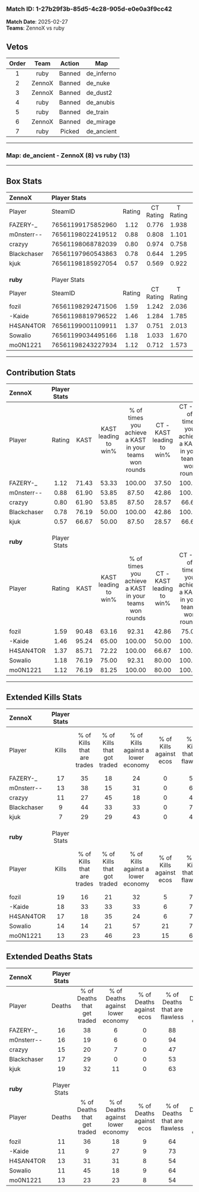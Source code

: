 ### Match ID: 1-27b29f3b-85d5-4c28-905d-e0e0a3f9cc42  
**Match Date**: 2025-02-27  
**Teams**: ZennoX vs ruby  

## Vetos  

| Order | Team | Action | Map |
| :---: | :--: | :----: | --- |
| 1 | ruby | Banned | de_inferno |
| 2 | ZennoX | Banned | de_nuke |
| 3 | ZennoX | Banned | de_dust2 |
| 4 | ruby | Banned | de_anubis |
| 5 | ruby | Banned | de_train |
| 6 | ZennoX | Banned | de_mirage |
| 7 | ruby | Picked | de_ancient |

---  

### **Map**: de_ancient - ZennoX (8) vs ruby (13)  
---  

## Box Stats  

| **ZennoX**  | Player Stats      |        |           |          |       |       |       |         |        |      |     |
| :- | :- | :-: | :-: | :-: | :-: | :-: | :-: | :-: | :-: | :-: | :-: |
| Player      | SteamID           | Rating | CT Rating | T Rating | KAST  |  ADR  | Kills | Assists | Deaths | K/D  | HS% |
| FAZERY-_    | 76561199175852960 |  1.12  |   0.776   |  1.938   | 71.43 | 69.3  |  17   |    5    |   16   | 1.06 | 47  |
| m0nsterr--  | 76561198022419512 |  0.88  |   0.808   |  1.101   | 61.90 | 69.1  |  13   |    3    |   16   | 0.81 | 53  |
| crazyy      | 76561198068782039 |  0.80  |   0.974   |  0.758   | 61.90 | 61.7  |  11   |    4    |   15   | 0.73 | 54  |
| Blackchaser | 76561197960543863 |  0.78  |   0.644   |  1.295   | 76.19 | 60.7  |   9   |    7    |   17   | 0.53 | 44  |
| kjuk        | 76561198185927054 |  0.57  |   0.569   |  0.922   | 66.67 | 61.0  |   7   |    4    |   19   | 0.37 | 85  |
|             |                   |        |           |          |       |       |       |         |        |      |     |
|             |                   |        |           |          |       |       |       |         |        |      |     |
|             |                   |        |           |          |       |       |       |         |        |      |     |
| **ruby**    | Player Stats      |        |           |          |       |       |       |         |        |      |     |
| Player      | SteamID           | Rating | CT Rating | T Rating | KAST  |  ADR  | Kills | Assists | Deaths | K/D  | HS% |
| fozil       | 76561198292471506 |  1.59  |   1.242   |  2.036   | 90.48 | 103.7 |  19   |    6    |   11   | 1.73 | 31  |
| -Kaide      | 76561198819796522 |  1.46  |   1.284   |  1.785   | 95.24 | 71.7  |  18   |    3    |   11   | 1.64 | 33  |
| H4SAN4TOR   | 76561199001109911 |  1.37  |   0.751   |  2.013   | 85.71 | 92.2  |  17   |    4    |   13   | 1.31 | 58  |
| Sowalio     | 76561199034495166 |  1.18  |   1.033   |  1.670   | 76.19 | 74.8  |  14   |    6    |   11   | 1.27 | 64  |
| mo0N1221    | 76561198243227934 |  1.12  |   0.712   |  1.573   | 76.19 | 79.8  |  13   |    8    |   13   | 1.00 | 46  |
---  

## Contribution Stats  

| **ZennoX**  | Player Stats |       |                      |                                                        |                           |                                                             |                          |                                                            |
| :- | :-: | :-: | :-: | :-: | :-: | :-: | :-: | :-: |
| Player      |    Rating    | KAST  | KAST leading to win% | % of times you achieve a KAST in your teams won rounds | CT - KAST leading to win% | CT - % of times you achieve a KAST in your teams won rounds | T - KAST leading to win% | T - % of times you achieve a KAST in your teams won rounds |
| FAZERY-_    |     1.12     | 71.43 |        53.33         |                         100.00                         |           37.50           |                           100.00                            |          71.43           |                           100.00                           |
| m0nsterr--  |     0.88     | 61.90 |        53.85         |                         87.50                          |           42.86           |                           100.00                            |          66.67           |                           80.00                            |
| crazyy      |     0.80     | 61.90 |        53.85         |                         87.50                          |           28.57           |                            66.67                            |          83.33           |                           100.00                           |
| Blackchaser |     0.78     | 76.19 |        50.00         |                         100.00                         |           42.86           |                           100.00                            |          55.56           |                           100.00                           |
| kjuk        |     0.57     | 66.67 |        50.00         |                         87.50                          |           28.57           |                            66.67                            |          71.43           |                           100.00                           |
|             |              |       |                      |                                                        |                           |                                                             |                          |                                                            |
|             |              |       |                      |                                                        |                           |                                                             |                          |                                                            |
|             |              |       |                      |                                                        |                           |                                                             |                          |                                                            |
| **ruby**    | Player Stats |       |                      |                                                        |                           |                                                             |                          |                                                            |
| Player      |    Rating    | KAST  | KAST leading to win% | % of times you achieve a KAST in your teams won rounds | CT - KAST leading to win% | CT - % of times you achieve a KAST in your teams won rounds | T - KAST leading to win% | T - % of times you achieve a KAST in your teams won rounds |
| fozil       |     1.59     | 90.48 |        63.16         |                         92.31                          |           42.86           |                            75.00                            |          75.00           |                           100.00                           |
| -Kaide      |     1.46     | 95.24 |        65.00         |                         100.00                         |           50.00           |                           100.00                            |          75.00           |                           100.00                           |
| H4SAN4TOR   |     1.37     | 85.71 |        72.22         |                         100.00                         |           66.67           |                           100.00                            |          75.00           |                           100.00                           |
| Sowalio     |     1.18     | 76.19 |        75.00         |                         92.31                          |           80.00           |                           100.00                            |          72.73           |                           88.89                            |
| mo0N1221    |     1.12     | 76.19 |        81.25         |                         100.00                         |           80.00           |                           100.00                            |          81.82           |                           100.00                           |
---  

## Extended Kills Stats  

| **ZennoX**  | Player Stats |                            |                            |                                    |                         |                              |                                 |                                       |                    |           |
| :- | :-: | :-: | :-: | :-: | :-: | :-: | :-: | :-: | :-: | :-: |
| Player      |    Kills     | % of Kills that are trades | % of Kills that got traded | % of Kills against a lower economy | % of Kills against ecos | % of Kills that are flawless | % of Kills that are close duels | % of Kills that are assisted by flash | Pistol Round Kills | AWP Kills |
| FAZERY-_    |      17      |             35             |             18             |                 24                 |            0            |              59              |               12                |                   0                   |         1          |     0     |
| m0nsterr--  |      13      |             38             |             15             |                 31                 |            0            |              69              |                8                |                  15                   |         2          |     6     |
| crazyy      |      11      |             27             |             45             |                 18                 |            0            |              45              |                9                |                   9                   |         1          |     0     |
| Blackchaser |      9       |             44             |             33             |                 33                 |            0            |              78              |                0                |                  22                   |         1          |     0     |
| kjuk        |      7       |             29             |             29             |                 43                 |            0            |              43              |               14                |                   0                   |         1          |     0     |
|             |              |                            |                            |                                    |                         |                              |                                 |                                       |                    |           |
|             |              |                            |                            |                                    |                         |                              |                                 |                                       |                    |           |
|             |              |                            |                            |                                    |                         |                              |                                 |                                       |                    |           |
| **ruby**    | Player Stats |                            |                            |                                    |                         |                              |                                 |                                       |                    |           |
| Player      |    Kills     | % of Kills that are trades | % of Kills that got traded | % of Kills against a lower economy | % of Kills against ecos | % of Kills that are flawless | % of Kills that are close duels | % of Kills that are assisted by flash | Pistol Round Kills | AWP Kills |
| fozil       |      19      |             16             |             21             |                 32                 |            5            |              74              |               11                |                  11                   |         2          |     0     |
| -Kaide      |      18      |             33             |             33             |                 33                 |            6            |              72              |               17                |                   0                   |         3          |     0     |
| H4SAN4TOR   |      17      |             18             |             35             |                 24                 |            6            |              71              |                0                |                  12                   |         2          |     0     |
| Sowalio     |      14      |             14             |             21             |                 57                 |           21            |              79              |                7                |                   0                   |         2          |     0     |
| mo0N1221    |      13      |             23             |             46             |                 23                 |           15            |              62              |                0                |                   0                   |         1          |     4     |
## Extended Deaths Stats  

| **ZennoX**  | Player Stats |                             |                                   |                          |                               |                            |                           |               |
| :- | :-: | :-: | :-: | :-: | :-: | :-: | :-: | :-: |
| Player      |    Deaths    | % of Deaths that get traded | % of Deaths against lower economy | % of Deaths against ecos | % of Deaths that are flawless | % of Deaths that are close | % of Deaths while blinded | Deaths to AWP |
| FAZERY-_    |      16      |             38              |                 6                 |            0             |              88               |             0              |            13             |       1       |
| m0nsterr--  |      16      |             19              |                 6                 |            0             |              94               |             0              |             6             |       0       |
| crazyy      |      15      |             20              |                 7                 |            0             |              47               |             13             |             7             |       1       |
| Blackchaser |      17      |             29              |                 0                 |            0             |              53               |             12             |             0             |       0       |
| kjuk        |      19      |             32              |                11                 |            0             |              63               |             11             |             0             |       2       |
|             |              |                             |                                   |                          |                               |                            |                           |               |
|             |              |                             |                                   |                          |                               |                            |                           |               |
|             |              |                             |                                   |                          |                               |                            |                           |               |
| **ruby**    | Player Stats |                             |                                   |                          |                               |                            |                           |               |
| Player      |    Deaths    | % of Deaths that get traded | % of Deaths against lower economy | % of Deaths against ecos | % of Deaths that are flawless | % of Deaths that are close | % of Deaths while blinded | Deaths to AWP |
| fozil       |      11      |             36              |                18                 |            9             |              64               |             27             |            18             |       1       |
| -Kaide      |      11      |              9              |                27                 |            9             |              73               |             9              |             9             |       1       |
| H4SAN4TOR   |      13      |             31              |                31                 |            8             |              54               |             8              |             8             |       2       |
| Sowalio     |      11      |             45              |                18                 |            9             |              64               |             0              |             0             |       1       |
| mo0N1221    |      13      |             23              |                23                 |            8             |              54               |             0              |             8             |       1       |
